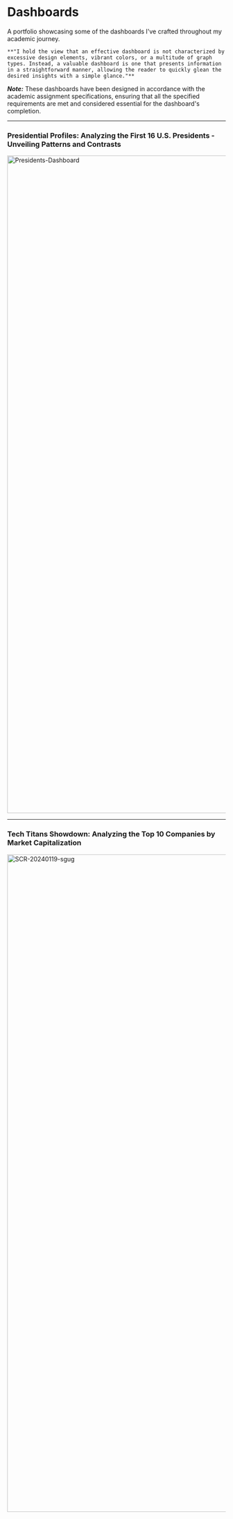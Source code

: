 # Dashboards
A portfolio showcasing some of the dashboards I've crafted throughout my academic journey.

~~~
**"I hold the view that an effective dashboard is not characterized by excessive design elements, vibrant colors, or a multitude of graph types. Instead, a valuable dashboard is one that presents information in a straightforward manner, allowing the reader to quickly glean the desired insights with a simple glance."**
~~~

***Note:***
These dashboards have been designed in accordance with the academic assignment specifications, ensuring that all the specified requirements are met and considered essential for the dashboard's completion.

_____________

### Presidential Profiles: Analyzing the First 16 U.S. Presidents - Unveiling Patterns and Contrasts

<img width="1512" alt="Presidents-Dashboard" src="https://github.com/Dharineesh-Karthikeyan/Dashboards/assets/12586329/720714f9-93c7-47ac-a7bd-9e29b1b6d3b6">

_______________

### Tech Titans Showdown: Analyzing the Top 10 Companies by Market Capitalization 
<img width="1512" alt="SCR-20240119-sgug" src="https://github.com/Dharineesh-Karthikeyan/Dashboards/assets/12586329/3fe83852-d6e7-4186-8757-a6c0a598b55b">

